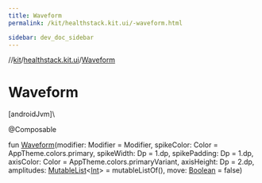 ```yaml
---
title: Waveform
permalink: /kit/healthstack.kit.ui/-waveform.html

sidebar: dev_doc_sidebar
---
```

//[kit](../../kit.html)/[healthstack.kit.ui](index.html)/[Waveform](-waveform.html)



# Waveform



[androidJvm]\




@Composable



fun [Waveform](-waveform.html)(modifier: Modifier = Modifier, spikeColor: Color = AppTheme.colors.primary, spikeWidth: Dp = 1.dp, spikePadding: Dp = 1.dp, axisColor: Color = AppTheme.colors.primaryVariant, axisHeight: Dp = 2.dp, amplitudes: [MutableList](https://kotlinlang.org/api/latest/jvm/stdlib/kotlin.collections/-mutable-list/index.html)&lt;[Int](https://kotlinlang.org/api/latest/jvm/stdlib/kotlin/-int/index.html)&gt; = mutableListOf(), move: [Boolean](https://kotlinlang.org/api/latest/jvm/stdlib/kotlin/-boolean/index.html) = false)




